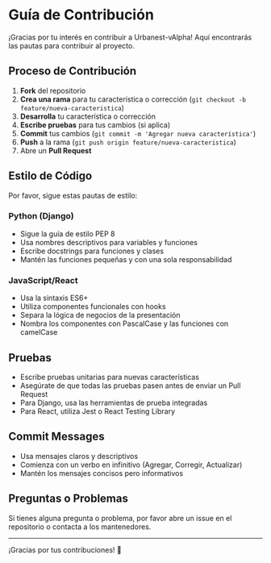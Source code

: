 # Guía de Contribución

¡Gracias por tu interés en contribuir a Urbanest-vAlpha! Aquí encontrarás las pautas para contribuir al proyecto.

## Proceso de Contribución

1. **Fork** del repositorio
2. **Crea una rama** para tu característica o corrección (`git checkout -b feature/nueva-caracteristica`)
3. **Desarrolla** tu característica o corrección
4. **Escribe pruebas** para tus cambios (si aplica)
5. **Commit** tus cambios (`git commit -m 'Agregar nueva característica'`)
6. **Push** a la rama (`git push origin feature/nueva-caracteristica`)
7. Abre un **Pull Request**

## Estilo de Código

Por favor, sigue estas pautas de estilo:

### Python (Django)
- Sigue la guía de estilo PEP 8
- Usa nombres descriptivos para variables y funciones
- Escribe docstrings para funciones y clases
- Mantén las funciones pequeñas y con una sola responsabilidad

### JavaScript/React
- Usa la sintaxis ES6+
- Utiliza componentes funcionales con hooks
- Separa la lógica de negocios de la presentación
- Nombra los componentes con PascalCase y las funciones con camelCase

## Pruebas

- Escribe pruebas unitarias para nuevas características
- Asegúrate de que todas las pruebas pasen antes de enviar un Pull Request
- Para Django, usa las herramientas de prueba integradas
- Para React, utiliza Jest o React Testing Library

## Commit Messages

- Usa mensajes claros y descriptivos
- Comienza con un verbo en infinitivo (Agregar, Corregir, Actualizar)
- Mantén los mensajes concisos pero informativos

## Preguntas o Problemas

Si tienes alguna pregunta o problema, por favor abre un issue en el repositorio o contacta a los mantenedores.

---

¡Gracias por tus contribuciones! 🎉 